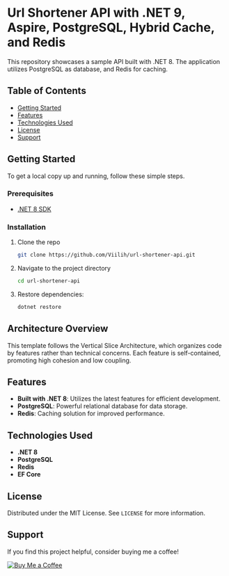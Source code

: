 
# Url Shortener API with .NET 9, Aspire, PostgreSQL, Hybrid Cache, and Redis

This repository showcases a sample API built with .NET 8. The application utilizes PostgreSQL as database, and Redis for caching.
## Table of Contents

- [Getting Started](#getting-started)
- [Features](#features)
- [Technologies Used](#technologies-used)
- [License](#license)
- [Support](#support)

## Getting Started

To get a local copy up and running, follow these simple steps.

### Prerequisites

- [.NET 8 SDK](https://dotnet.microsoft.com/download/dotnet/8.0)

### Installation

1. Clone the repo
   ```sh
   git clone https://github.com/Viilih/url-shortener-api.git
   ```
2. Navigate to the project directory
   ```sh
   cd url-shortener-api
   ```
3. Restore dependencies:
   ```sh
   dotnet restore
   ```

## Architecture Overview

This template follows the Vertical Slice Architecture, which organizes code by features rather than technical concerns. Each feature is self-contained, promoting high cohesion and low coupling.

## Features

- **Built with .NET 8**: Utilizes the latest features for efficient development.
- **PostgreSQL**: Powerful relational database for data storage.
- **Redis**: Caching solution for improved performance.

## Technologies Used

- **.NET 8**
- **PostgreSQL**
- **Redis**
- **EF Core**

## License

Distributed under the MIT License. See `LICENSE` for more information.

## Support

If you find this project helpful, consider buying me a coffee!

[![Buy Me a Coffee](https://www.buymeacoffee.com/assets/img/custom_images/orange_img.png)](https://www.buymeacoffee.com/poorna.soysa)